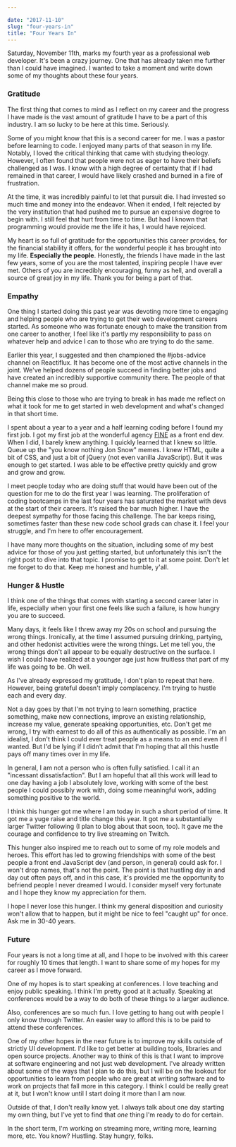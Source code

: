 ```yaml
---

date: "2017-11-10"
slug: "four-years-in"
title: "Four Years In"
---
```


Saturday, November 11th, marks my fourth year as a professional web developer. It's been a crazy journey. One that has already taken me further than I could have imagined. I wanted to take a moment and write down some of my thoughts about these four years.

### Gratitude

The first thing that comes to mind as I reflect on my career and the progress I have made is the vast amount of gratitude I have to be a part of this industry. I am so lucky to be here at this time. Seriously.

Some of you might know that this is a second career for me. I was a pastor before learning to code. I enjoyed many parts of that season in my life. Notably, I loved the critical thinking that came with studying theology. However, I often found that people were not as eager to have their beliefs challenged as I was. I know with a high degree of certainty that if I had remained in that career, I would have likely crashed and burned in a fire of frustration.

At the time, it was incredibly painful to let that pursuit die. I had invested so much time and money into the endeavor. When it ended, I felt rejected by the very institution that had pushed me to pursue an expensive degree to begin with. I still feel that hurt from time to time. But had I known that programming would provide me the life it has, I would have rejoiced.

My heart is so full of gratitude for the opportunities this career provides, for the financial stability it offers, for the wonderful people it has brought into my life. **Especially the people**. Honestly, the friends I have made in the last few years, some of you are the most talented, inspiring people I have ever met. Others of you are incredibly encouraging, funny as hell, and overall a source of great joy in my life. Thank you for being a part of that.

### Empathy

One thing I started doing this past year was devoting more time to engaging and helping people who are trying to get their web development careers started. As someone who was fortunate enough to make the transition from one career to another, I feel like it's partly my responsibility to pass on whatever help and advice I can to those who are trying to do the same.

Earlier this year, I suggested and then championed the #jobs-advice channel on Reactiflux. It has become one of the most active channels in the joint. We've helped dozens of people succeed in finding better jobs and have created an incredibly supportive community there. The people of that channel make me so proud.

Being this close to those who are trying to break in has made me reflect on what it took for me to get started in web development and what's changed in that short time.

I spent about a year to a year and a half learning coding before I found my first job. I got my first job at the wonderful agency [FINE](https://www.wearefine.com/) as a front end dev. When I did, I barely knew anything. I quickly learned that I knew so little. Queue up the "you know nothing Jon Snow" memes. I knew HTML, quite a bit of CSS, and just a bit of jQuery (not even vanilla JavaScript). But it was enough to get started. I was able to be effective pretty quickly and grow and grow and grow.

I meet people today who are doing stuff that would have been out of the question for me to do the first year I was learning. The proliferation of coding bootcamps in the last four years has saturated the market with devs at the start of their careers. It's raised the bar much higher. I have the deepest sympathy for those facing this challenge. The bar keeps rising, sometimes faster than these new code school grads can chase it. I feel your struggle, and I'm here to offer encouragement.

I have many more thoughts on the situation, including some of my best advice for those of you just getting started, but unfortunately this isn't the right post to dive into that topic. I promise to get to it at some point. Don't let me forget to do that. Keep me honest and humble, y'all.

### Hunger & Hustle

I think one of the things that comes with starting a second career later in life, especially when your first one feels like such a failure, is how hungry you are to succeed.

Many days, it feels like I threw away my 20s on school and pursuing the wrong things. Ironically, at the time I assumed pursuing drinking, partying, and other hedonist activities were the wrong things. Let me tell you, the wrong things don't all appear to be equally destructive on the surface. I wish I could have realized at a younger age just how fruitless that part of my life was going to be. Oh well.

As I've already expressed my gratitude, I don't plan to repeat that here. However, being grateful doesn't imply complacency. I'm trying to hustle each and every day.

Not a day goes by that I'm not trying to learn something, practice something, make new connections, improve an existing relationship, increase my value, generate speaking opportunities, etc. Don't get me wrong, I try with earnest to do all of this as authentically as possible. I'm an idealist, I don't think I could ever treat people as a means to an end even if I wanted. But I'd be lying if I didn't admit that I'm hoping that all this hustle pays off many times over in my life.

In general, I am not a person who is often fully satisfied. I call it an "incessant dissatisfaction". But I am hopeful that all this work will lead to one day having a job I absolutely love, working with some of the best people I could possibly work with, doing some meaningful work, adding something positive to the world.

I think this hunger got me where I am today in such a short period of time. It got me a yuge raise and title change this year. It got me a substantially larger Twitter following (I plan to blog about that soon, too). It gave me the courage and confidence to try live streaming on Twitch.

This hunger also inspired me to reach out to some of my role models and heroes. This effort has led to growing friendships with some of the best people a front end JavaScript dev (and person, in general) could ask for. I won't drop names, that's not the point. The point is that hustling day in and day out often pays off, and in this case, it's provided me the opportunity to befriend people I never dreamed I would. I consider myself very fortunate and I hope they know my appreciation for them.

I hope I never lose this hunger. I think my general disposition and curiosity won't allow that to happen, but it might be nice to feel "caught up" for once. Ask me in 30-40 years.

### Future

Four years is not a long time at all, and I hope to be involved with this career for roughly 10 times that length. I want to share some of my hopes for my career as I move forward.

One of my hopes is to start speaking at conferences. I love teaching and enjoy public speaking. I think I'm pretty good at it actually. Speaking at conferences would be a way to do both of these things to a larger audience.

Also, conferences are so much fun. I love getting to hang out with people I only know through Twitter. An easier way to afford this is to be paid to attend these conferences.

One of my other hopes in the near future is to improve my skills outside of strictly UI development. I'd like to get better at building tools, libraries and open source projects. Another way to think of this is that I want to improve at software engineering and not just web development. I've already written about some of the ways that I plan to do this, but I will be on the lookout for opportunities to learn from people who are great at writing software and to work on projects that fall more in this category. I think I could be really great at it, but I won't know until I start doing it more than I am now.

Outside of that, I don't really know yet. I always talk about one day starting my own thing, but I've yet to find that _one_ thing I'm ready to do for certain.

In the short term, I'm working on streaming more, writing more, learning more, etc. You know? Hustling. Stay hungry, folks.
